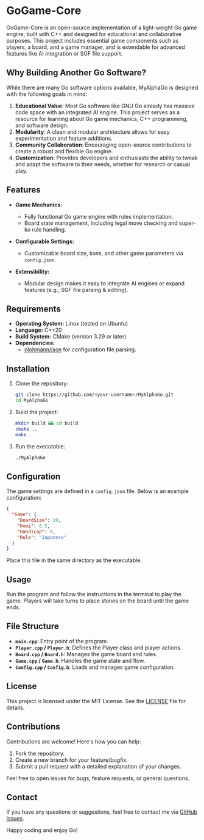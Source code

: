 # GoGame-Core

GoGame-Core is an open-source implementation of a light-weight Go game engine, built with C++ and designed for educational and collaborative purposes. This project includes essential game components such as players, a board, and a game manager, and is extendable for advanced features like AI integration or SGF file support.

## Why Building Another Go Software?

While there are many Go software options available, MyAlphaGo is designed with the following goals in mind:

1. **Educational Value**: Most Go software like GNU Go already has massive code space with an integrated AI engine. This project serves as a resource for learning about Go game mechanics, C++ programming, and software design.
2. **Modularity**: A clean and modular architecture allows for easy experimentation and feature additions.
3. **Community Collaboration**: Encouraging open-source contributions to create a robust and flexible Go engine.
4. **Customization**: Provides developers and enthusiasts the ability to tweak and adapt the software to their needs, whether for research or casual play.


## Features

- **Game Mechanics:**
  - Fully functional Go game engine with rules implementation.
  - Board state management, including legal move checking and super-ko rule handling.

- **Configurable Settings:**
  - Customizable board size, komi, and other game parameters via `config.json`.

- **Extensibility:**
  - Modular design makes it easy to integrate AI engines or expand features (e.g., SGF file parsing & editing).

## Requirements

- **Operating System:** Linux (tested on Ubuntu)
- **Language:** C++20
- **Build System:** CMake (version 3.29 or later)
- **Dependencies:**
  - [nlohmann/json](https://github.com/nlohmann/json) for configuration file parsing.

## Installation

1. Clone the repository:

   ```bash
   git clone https://github.com/<your-username>/MyAlphaGo.git
   cd MyAlphaGo
   ```

2. Build the project:

   ```bash
   mkdir build && cd build
   cmake ..
   make
   ```

3. Run the executable:

   ```bash
   ./MyAlphaGo
   ```

## Configuration

The game settings are defined in a `config.json` file. Below is an example configuration:

```json
{
  "Game": {
    "BoardSize": 19,
    "Komi": 6.5,
    "Handicap": 0,
    "Rule": "Japanese"
  }
}
```

Place this file in the same directory as the executable.

## Usage

Run the program and follow the instructions in the terminal to play the game. Players will take turns to place stones on the board until the game ends.

## File Structure

- **`main.cpp`**: Entry point of the program.
- **`Player.cpp` / `Player.h`**: Defines the Player class and player actions.
- **`Board.cpp` / `Board.h`**: Manages the game board and rules.
- **`Game.cpp` / `Game.h`**: Handles the game state and flow.
- **`Config.cpp` / `Config.h`**: Loads and manages game configuration.

## License

This project is licensed under the MIT License. See the [LICENSE](LICENSE) file for details.

## Contributions

Contributions are welcome! Here's how you can help:

1. Fork the repository.
2. Create a new branch for your feature/bugfix.
3. Submit a pull request with a detailed explanation of your changes.

Feel free to open issues for bugs, feature requests, or general questions.

## Contact

If you have any questions or suggestions, feel free to contact me via [GitHub Issues](https://github.com/<Nana-YG>/MyAlphaGo/issues).

Happy coding and enjoy Go!
